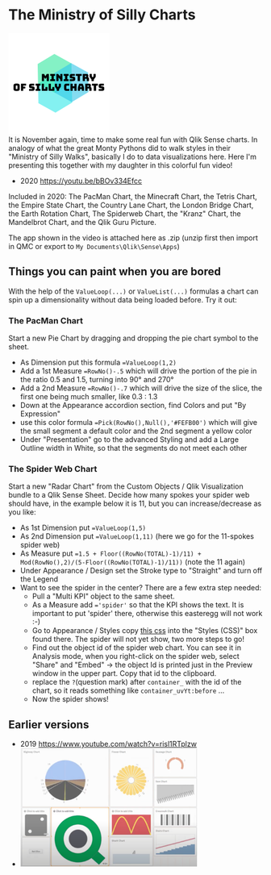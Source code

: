 # The Ministry of Silly Charts
![screenshot](111f5604-7194-4123-9f02-e8ac19ff36f4_200x200.png "screenshot")<br> 
It is November again, time to make some real fun with Qlik Sense charts. In analogy of what the great Monty Pythons did to walk styles in their "Ministry of Silly Walks", basically I do to data visualizations here. Here I'm presenting this together with my daughter in this colorful fun video!

 - 2020 https://youtu.be/bBOv334Efcc
 
Included in 2020: The PacMan Chart, the Minecraft Chart, the Tetris Chart, the Empire State Chart, the Country Lane Chart, the London Bridge Chart, 
the Earth Rotation Chart, The Spiderweb Chart, the "Kranz" Chart, the Mandelbrot Chart, and the Qlik Guru Picture.

The app shown in the video is attached here as .zip (unzip first then import in QMC or export to `My Documents\Qlik\Sense\Apps`)

 ## Things you can paint when you are bored 
 With the help of the `ValueLoop(...)` or `ValueList(...)` formulas a chart can spin up a dimensionality without data being loaded before. Try it out:
 
 ### The PacMan Chart
 
Start a new Pie Chart by dragging and dropping the pie chart symbol to the sheet.
  - As Dimension put this formula `=ValueLoop(1,2)`
  - Add a 1st Measure `=RowNo()-.5` which will drive the portion of the pie in the ratio 0.5 and 1.5, turning into 90° and 270°
  - Add a 2nd Measure `=RowNo()-.7` which will drive the size of the slice, the first one being much smaller, like 0.3 : 1.3
  - Down at the Appearance accordion section, find Colors and put "By Expression"
  - use this color formula `=Pick(RowNo(),Null(),'#FEFB00')` which will give the small segment a default color and the 2nd segment a yellow color
  - Under "Presentation" go to the advanced Styling and add a Large Outline width in White, so that the segments do not meet each other
  
 ### The Spider Web Chart
 
Start a new "Radar Chart" from the Custom Objects / Qlik Visualization bundle to a Qlik Sense Sheet. Decide how many spokes your spider web should 
have, in the example below it is 11, but you can increase/decrease as you like:
 - As 1st Dimension put `=ValueLoop(1,5)`
 - As 2nd Dimension put `=ValueLoop(1,11)` (here we go for the 11-spokes spider web)
 - As Measure put `=1.5 + Floor((RowNo(TOTAL)-1)/11) + Mod(RowNo(),2)/(5-Floor((RowNo(TOTAL)-1)/11))` (note the 11 again)
 - Under Appearance / Design set the Stroke type to "Straight" and turn off the Legend
 - Want to see the spider in the center? There are a few extra step needed:
     - Pull a "Multi KPI" object to the same sheet.
     - As a Measure add `='spider'` so that the KPI shows the text. It is important to put 'spider' there, otherwise this easteregg will not work :-)
     - Go to Appearance / Styles copy <a href="https://raw.githubusercontent.com/ChristofSchwarz/silly/main/spider.css">this css</a> into the "Styles (CSS)" 
       box found there. The spider will not yet show, two more steps to go!
     - Find out the object id of the spider web chart. You can see it in Analysis mode, when you right-click on the spider web, 
       select "Share" and "Embed" -> the object Id is printed just in the Preview window in the upper part. Copy that id to the clipboard.
     - replace the `?`(question mark) after `container_` with the id of the chart, so it reads something like `container_uvYt:before` ...
     - Now the spider shows!
 
 ## Earlier versions
 
 - 2019 https://www.youtube.com/watch?v=risl1RTplzw
 - <img src="mosc2019.png" width="350">
